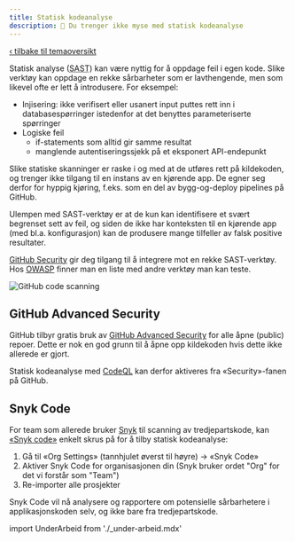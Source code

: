 ```yaml
---
title: Statisk kodeanalyse
description: 🤖 Du trenger ikke myse med statisk kodeanalyse
---
```


[‹ tilbake til temaoversikt](/docs/sikker-utvikling)

Statisk analyse (<abbr title="Static Application Securiy Testing">SAST</abbr>) kan være nyttig for å oppdage feil i egen kode.
Slike verktøy kan oppdage en rekke sårbarheter som er lavthengende, men som likevel ofte er lett å introdusere. For eksempel:

- Injisering: ikke verifisert eller usanert input puttes rett inn i databasespørringer istedenfor at det benyttes parameteriserte spørringer
- Logiske feil
  - if-statements som alltid gir samme resultat
  - manglende autentiseringssjekk på et eksponert API-endepunkt

Slike statiske skanninger er raske i og med at de utføres rett på kildekoden, og trenger ikke tilgang til en instans av en kjørende app. De egner seg derfor for hyppig kjøring, f.eks. som en del av bygg-og-deploy pipelines på GitHub.

Ulempen med SAST-verktøy er at de kun kan identifisere et svært begrenset sett av feil, og siden de ikke har konteksten til en kjørende app (med bl.a. konfigurasjon) kan de produsere mange tilfeller av falsk positive resultater.

[GitHub Security](https://github.com/features/security) gir deg tilgang til å integrere mot en rekke SAST-verktøy. Hos [OWASP](https://owasp.org/www-community/Source_Code_Analysis_Tools) finner man en liste med andre verktøy man kan teste.

![GitHub code scanning](/img/dependabot.png "GitHub Security")

## GitHub Advanced Security

GitHub tilbyr gratis bruk av [GitHub Advanced Security](https://docs.github.com/en/get-started/learning-about-github/about-github-advanced-security) for alle åpne (public) repoer. Dette er nok en god grunn til å åpne opp kildekoden hvis dette ikke allerede er gjort.

Statisk kodeanalyse med [CodeQL](https://github.com/github/codeql) kan derfor aktiveres fra «Security»-fanen på GitHub.

## Snyk Code

For team som allerede bruker [Snyk](/docs/sikker-utvikling/tredjepartskode#snyk) til scanning av tredjepartskode, kan [«Snyk code»](https://snyk.io/product/snyk-code/) enkelt skrus på for å tilby statisk kodeanalyse:

1. Gå til «Org Settings» (tannhjulet øverst til høyre) → «Snyk Code»
2. Aktiver Snyk Code for organisasjonen din (Snyk bruker ordet "Org" for det vi forstår som "Team")
3. Re-importer alle prosjekter

Snyk Code vil nå analysere og rapportere om potensielle sårbarhetere i applikasjonskoden selv, og ikke bare fra tredjepartskode.

import UnderArbeid from './\_under-arbeid.mdx'

<UnderArbeid />
